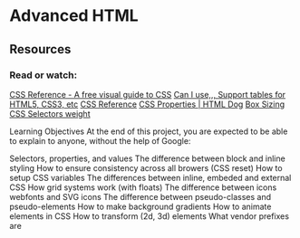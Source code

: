 # Advanced HTML

## Resources

### Read or watch:

[CSS Reference - A free visual guide to CSS](https://intranet.aluswe.com/rltoken/_ktDSjqTMRt3pFaxKYjpmA)
[Can I use,,, Support tables for HTML5, CSS3, etc](https://intranet.aluswe.com/rltoken/9AX9sdvpIcezSuBnKttlrg)
[CSS Reference](https://intranet.aluswe.com/rltoken/u0-SOhRQ9dSBO9sUs-NAmw)
[CSS Properties | HTML Dog](https://intranet.aluswe.com/rltoken/WhK8mrHj9dcxtdnNV--xFQ)
[Box Sizing](https://intranet.aluswe.com/rltoken/f74EkDxPwhBsrHymBIiViw)
[CSS Selectors weight](https://intranet.aluswe.com/rltoken/XcIeEQUndfYjwgv6aDbkYA)

Learning Objectives
At the end of this project, you are expected to be able to explain to anyone, without the help of Google:

Selectors, properties, and values
The difference between block and inline styling
How to ensure consistency across all browers (CSS reset)
How to setup CSS variables
The differences between inline, embeded and external CSS
How grid systems work (with floats)
The difference between icons webfonts and SVG icons
The difference between pseudo-classes and pseudo-elements
How to make background gradients
How to animate elements in CSS
How to transform (2d, 3d) elements
What vendor prefixes are
